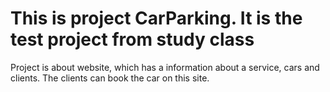 # This is project CarParking. It is the test project from study class
Project is about website, which has a information about a service, cars and clients.
The clients can book the car on this site.
